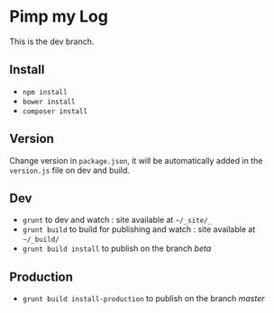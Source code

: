 Pimp my Log 
===========

This is the dev branch.

## Install

- `npm install`
- `bower install`
- `composer install`

## Version

Change version in `package.json`, it will be automatically added in the `version.js` file on dev and build.

## Dev

- `grunt` to dev and watch : site available at `~/_site/_`
- `grunt build` to build for publishing and watch : site available at `~/_build/`
- `grunt build install` to publish on the branch *beta*

## Production

- `grunt build install-production` to publish on the branch *master*
